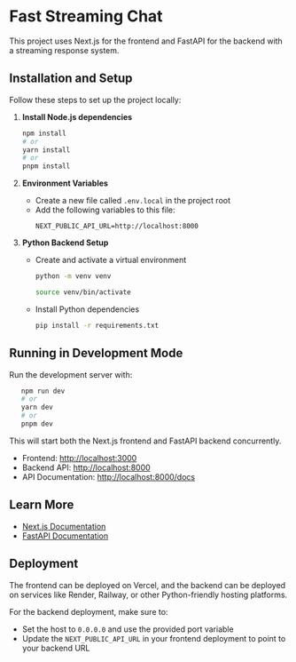 # Fast Streaming Chat

This project uses Next.js for the frontend and FastAPI for the backend with a streaming response system.

## Installation and Setup

Follow these steps to set up the project locally:

1. **Install Node.js dependencies**
   ```bash
   npm install
   # or
   yarn install
   # or
   pnpm install
   ```

2. **Environment Variables**
   - Create a new file called `.env.local` in the project root
   - Add the following variables to this file:
     ```
     NEXT_PUBLIC_API_URL=http://localhost:8000
     ```

3. **Python Backend Setup**
   - Create and activate a virtual environment
     ```bash
     python -m venv venv
     
     source venv/bin/activate
     ```
   - Install Python dependencies
     ```bash
     pip install -r requirements.txt
     ```

## Running in Development Mode

Run the development server with:

```bash
   npm run dev
   # or
   yarn dev
   # or
   pnpm dev
   ```

This will start both the Next.js frontend and FastAPI backend concurrently.

- Frontend: [http://localhost:3000](http://localhost:3000)
- Backend API: [http://localhost:8000](http://localhost:8000)
- API Documentation: [http://localhost:8000/docs](http://localhost:8000/docs)

## Learn More

- [Next.js Documentation](https://nextjs.org/docs)
- [FastAPI Documentation](https://fastapi.tiangolo.com/)

## Deployment

The frontend can be deployed on Vercel, and the backend can be deployed on services like Render, Railway, or other Python-friendly hosting platforms.

For the backend deployment, make sure to:
- Set the host to `0.0.0.0` and use the provided port variable
- Update the `NEXT_PUBLIC_API_URL` in your frontend deployment to point to your backend URL
